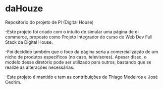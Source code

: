 # daHouze

Repositório do projeto de PI (Digital House)

-Este projeto foi criado com o intuíto de simular uma página de e-commerce, proposto como Projeto Integrador do curso de Web Dev Full Stack da Digital House.

-Foi decidido também que o foco da página seria a comercialização de um nicho de produtos específicos (no caso, televisores). Apesar disso, o modelo desse diretório pode ser utilizado para outros, bastando que se realize as alterações necessárias.

-Este projeto é mantido e tem as contribuições de Thiago Medeiros e José Cedrim.
